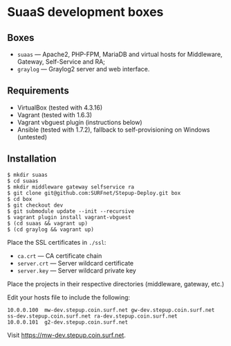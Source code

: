 # SuaaS development boxes

## Boxes

 * `suaas` — Apache2, PHP-FPM, MariaDB and virtual hosts for Middleware, Gateway, Self-Service and RA;
 * `graylog` — Graylog2 server and web interface.

## Requirements

 * VirtualBox (tested with 4.3.16)
 * Vagrant (tested with 1.6.3)
 * Vagrant vbguest plugin (instructions below)
 * Ansible (tested with 1.7.2), fallback to self-provisioning on Windows (untested)

## Installation

```sh-session
$ mkdir suaas
$ cd suaas
$ mkdir middleware gateway selfservice ra
$ git clone git@github.com:SURFnet/Stepup-Deploy.git box
$ cd box
$ git checkout dev
$ git submodule update --init --recursive
$ vagrant plugin install vagrant-vbguest
$ (cd suaas && vagrant up)
$ (cd graylog && vagrant up)
```

Place the SSL certificates in `./ssl`:

 * `ca.crt` — CA certificate chain
 * `server.crt` — Server wildcard certificate
 * `server.key` — Server wildcard private key

Place the projects in their respective directories (middleware, gateway, etc.)

Edit your hosts file to include the following:

```
10.0.0.100  mw-dev.stepup.coin.surf.net gw-dev.stepup.coin.surf.net ss-dev.stepup.coin.surf.net ra-dev.stepup.coin.surf.net
10.0.0.101  g2-dev.stepup.coin.surf.net
```

Visit https://mw-dev.stepup.coin.surf.net.